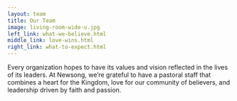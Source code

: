 ```yaml
---
layout: team
title: Our Team
image: living-room-wide-u.jpg
left_link: what-we-believe.html
middle_link: love-wins.html
right_link: what-to-expect.html
---
```


Every organization hopes to have its values and vision reflected in the lives of its leaders. At Newsong, we’re grateful to have a pastoral staff that combines a heart for the Kingdom, love for our community of believers, and leadership driven by faith and passion.
